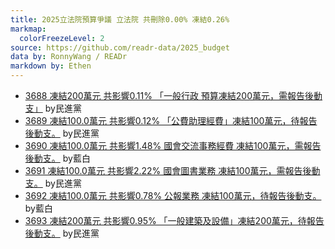 ```yaml
---
title: 2025立法院預算爭議 立法院 共刪除0.00% 凍結0.26%
markmap:
  colorFreezeLevel: 2
source: https://github.com/readr-data/2025_budget
data by: RonnyWang / READr
markdown by: Ethen
---
```


- [3688 凍結200萬元 共影響0.11% 「一般行政 預算凍結200萬元，需報告後動支」](https://ppg.ly.gov.tw/ppg/sittings/2024121375/details?meetingDate=113/12/19&meetingTime=14:30-17:30&departmentCode=null) by民進黨
- [3689 凍結100.0萬元 共影響0.12% 「公費助理經費」凍結100萬元，待報告後動支。](https://ppg.ly.gov.tw/ppg/sittings/2024121375/details?meetingDate=113/12/19&meetingTime=14:30-17:30&departmentCode=null) by民進黨
- [3690 凍結100.0萬元 共影響1.48% 國會交流事務經費 凍結100萬元，需報告後動支。](https://ppg.ly.gov.tw/ppg/sittings/2024121375/details?meetingDate=113/12/19&meetingTime=14:30-17:30&departmentCode=null) by藍白
- [3691 凍結100.0萬元 共影響2.22% 國會圖書業務 凍結100萬元，需報告後動支。](https://ppg.ly.gov.tw/ppg/sittings/2024121375/details?meetingDate=113/12/19&meetingTime=14:30-17:30&departmentCode=null) by民進黨
- [3692 凍結100.0萬元 共影響0.78% 公報業務 凍結100萬元，待報告後動支。](https://ppg.ly.gov.tw/ppg/sittings/2024121375/details?meetingDate=113/12/19&meetingTime=14:30-17:30&departmentCode=null) by藍白
- [3693 凍結200萬元 共影響0.95% 「一般建築及設備」凍結200萬元，待報告後動支。](https://ppg.ly.gov.tw/ppg/sittings/2024121375/details?meetingDate=113/12/19&meetingTime=14:30-17:30&departmentCode=null) by民進黨
